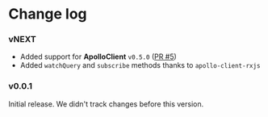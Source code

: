 # Change log

### vNEXT

- Added support for **ApolloClient** `v0.5.0` ([PR #5](https://github.com/apollostack/angular1-apollo/pull/5))
- Added `watchQuery` and `subscribe` methods thanks to `apollo-client-rxjs`

### v0.0.1

Initial release. We didn't track changes before this version.
